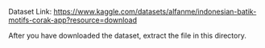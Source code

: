 Dataset Link: https://www.kaggle.com/datasets/alfanme/indonesian-batik-motifs-corak-app?resource=download

After you have downloaded the dataset, extract the file in this directory.
